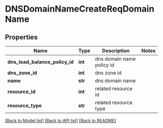# DNSDomainNameCreateReqDomainName

## Properties
Name | Type | Description | Notes
------------ | ------------- | ------------- | -------------
**dns_load_balance_policy_id** | **int** | dns domain name policy id | 
**dns_zone_id** | **int** | dns zone id | 
**name** | **str** | dns domain name | 
**resource_id** | **int** | related resource id | 
**resource_type** | **str** | related resource type | 

[[Back to Model list]](../README.md#documentation-for-models) [[Back to API list]](../README.md#documentation-for-api-endpoints) [[Back to README]](../README.md)


